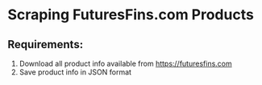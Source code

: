 # Scraping FuturesFins.com Products

## Requirements:
1. Download all product info available from https://futuresfins.com
2. Save product info in JSON format
